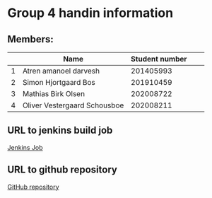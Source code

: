 # Group 4 handin information
## Members:
|   | Name                         | Student number |   |   |
|---|------------------------------|----------------|---|---|
| 1 | Atren amanoel darvesh        | 201405993      |   |   |
| 2 | Simon Hjortgaard Bos         | 201910459      |   |   |
| 3 | Mathias Birk Olsen           | 202008722      |   |   |
| 4 | Oliver Vestergaard Schousboe | 202008211      |   |   |

## URL to jenkins build job
[Jenkins Job](http://ci3.ase.au.dk:8080/job/team04E22Calculator/)

## URL to github repository
[GitHub repository](https://github.com/bedstitest/01.2_git_intro)

